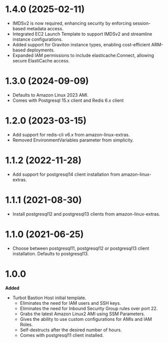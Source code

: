 # 1.4.0 (2025-02-11)

- IMDSv2 is now required, enhancing security by enforcing session-based metadata access.
- Integrated EC2 Launch Template to support IMDSv2 and streamline instance configurations.
- Added support for Graviton instance types, enabling cost-efficient ARM-based deployments.
- Expanded IAM permissions to include elasticache:Connect, allowing secure ElastiCache access.

# 1.3.0 (2024-09-09)

- Defaults to Amazon Linux 2023 AMI.
- Comes with Postgresql 15.x client and Redis 6.x client

# 1.2.0 (2023-03-15)

- Add support for redis-cli v6.x from amazon-linux-extras.
- Removed EnvironmentVariables parameter from simplicity.

# 1.1.2 (2022-11-28)

- Add support for postgresql14 client installation from amazon-linux-extras.

# 1.1.1 (2021-08-30)

- Install postgresql12 and postgresql13 clients from amazon-linux-extras.

# 1.1.0 (2021-06-25)

- Choose between postgresql11, postgresql12 or postgresql13 client installation. Defaults to postgresql13.

# 1.0.0

**Added**

- Turbot Bastion Host initial template.
  - Eliminates the need for IAM users and SSH keys.
  - Eliminates the need for Inbound Security Group rules over port 22.
  - Grabs the latest Amazon Linux2 AMI using SSM Parameters.
  - Gives the ability to use custom configurations for AMIs and IAM Roles.
  - Self-destructs after the desired number of hours.
  - Comes with postgresql11 client installed.

